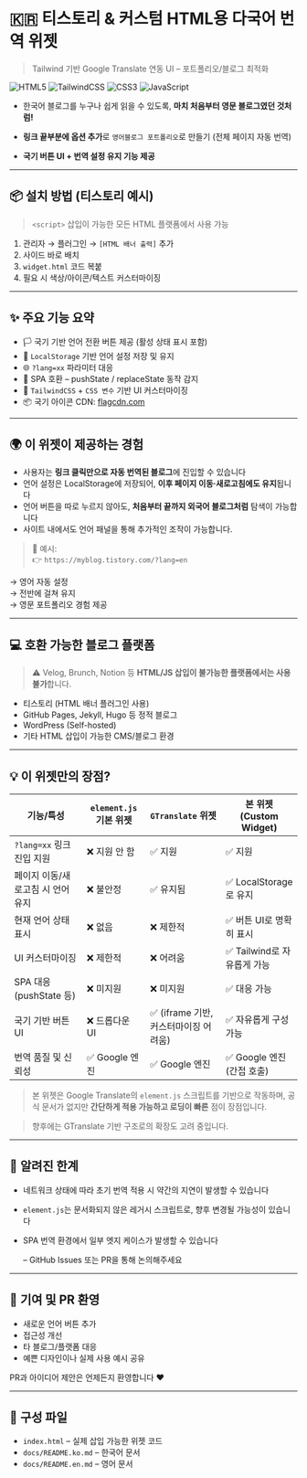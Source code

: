 # 🇰🇷 티스토리 & 커스텀 HTML용 다국어 번역 위젯

> Tailwind 기반 Google Translate 연동 UI – 포트폴리오/블로그 최적화

![HTML5](https://img.shields.io/badge/html5-%23E34F26.svg?style=for-the-badge&logo=html5&logoColor=white)
![TailwindCSS](https://img.shields.io/badge/tailwindcss-%2338B2AC.svg?style=for-the-badge&logo=tailwind-css&logoColor=white)
![CSS3](https://img.shields.io/badge/css3-%231572B6.svg?style=for-the-badge&logo=css3&logoColor=white)
![JavaScript](https://img.shields.io/badge/javascript-%23323330.svg?style=for-the-badge&logo=javascript&logoColor=%23F7DF1E)

* 한국어 블로그를 누구나 쉽게 읽을 수 있도록, **마치 처음부터 영문 블로그였던 것처럼!**

* **링크 끝부분에 옵션 추가**로 `영어블로그 포트폴리오`로 만들기 (전체 페이지 자동 번역)

* **국기 버튼 UI + 번역 설정 유지 기능 제공**

---

## 📦 설치 방법 (티스토리 예시)

> `<script>` 삽입이 가능한 모든 HTML 플랫폼에서 사용 가능

1. 관리자 → 플러그인 → `[HTML 배너 출력]` 추가
2. 사이드 바로 배치
3. `widget.html` 코드 복붙
4. 필요 시 색상/아이콘/텍스트 커스터마이징

---

## ✨ 주요 기능 요약

* 🏳️ 국기 기반 언어 전환 버튼 제공 (활성 상태 표시 포함)
* 💾 `LocalStorage` 기반 언어 설정 저장 및 유지
* 🌐 `?lang=xx` 파라미터 대응
* 🔁 SPA 호환 – pushState / replaceState 동작 감지
* 🎨 `TailwindCSS` + `CSS 변수` 기반 UI 커스터마이징
* 📦 국기 아이콘 CDN: [flagcdn.com](https://flagcdn.com)

---

## 🌍 이 위젯이 제공하는 경험

* 사용자는 **링크 클릭만으로 자동 번역된 블로그**에 진입할 수 있습니다
* 언어 설정은 LocalStorage에 저장되어, **이후 페이지 이동·새로고침에도 유지**됩니다
* 언어 버튼을 따로 누르지 않아도, **처음부터 끝까지 외국어 블로그처럼** 탐색이 가능합니다
* 사이트 내에서도 언어 패널을 통해 추가적인 조작이 가능합니다.

> 📌 예시: <br/>
> 👉 `https://myblog.tistory.com/?lang=en` <br/>

→ 영어 자동 설정 <br/> → 전반에 걸쳐 유지 <br/> → 영문 포트폴리오 경험 제공 <br/>

---

## 💻 호환 가능한 블로그 플랫폼

> ⚠️ Velog, Brunch, Notion 등 **HTML/JS 삽입이 불가능한 플랫폼에서는 사용 불가**합니다.

* 티스토리 (HTML 배너 플러그인 사용)
* GitHub Pages, Jekyll, Hugo 등 정적 블로그
* WordPress (Self-hosted)
* 기타 HTML 삽입이 가능한 CMS/블로그 환경

---

## 💡 이 위젯만의 장점?

| 기능/특성                | `element.js` 기본 위젯 | `GTranslate` 위젯           | 본 위젯 (Custom Widget) |
| -------------------- | ------------------ | ------------------------- | -------------------- |
| `?lang=xx` 링크 진입 지원  | ❌ 지원 안 함           | ✅ 지원                      | ✅ 지원                 |
| 페이지 이동/새로고침 시 언어 유지  | ❌ 불안정              | ✅ 유지됨                     | ✅ LocalStorage로 유지   |
| 현재 언어 상태 표시          | ❌ 없음               | ❌ 제한적                     | ✅ 버튼 UI로 명확히 표시      |
| UI 커스터마이징            | ❌ 제한적              | ❌ 어려움                     | ✅ Tailwind로 자유롭게 가능  |
| SPA 대응 (pushState 등) | ❌ 미지원              | ❌ 미지원                     | ✅ 대응 가능              |
| 국기 기반 버튼 UI          | ❌ 드롭다운 UI          | ✅ (iframe 기반, 커스터마이징 어려움) | ✅ 자유롭게 구성 가능         |
| 번역 품질 및 신뢰성          | ✅ Google 엔진        | ✅ Google 엔진               | ✅ Google 엔진 (간접 호출)  |

> 본 위젯은 Google Translate의 `element.js` 스크립트를 기반으로 작동하며,
> 공식 문서가 없지만 **간단하게 적용 가능하고 로딩이 빠른** 점이 장점입니다.

> 향후에는 GTranslate 기반 구조로의 확장도 고려 중입니다.

---

## 🚧 알려진 한계

* 네트워크 상태에 따라 초기 번역 적용 시 약간의 지연이 발생할 수 있습니다
* `element.js`는 문서화되지 않은 레거시 스크립트로, 향후 변경될 가능성이 있습니다
* SPA 번역 환경에서 일부 엣지 케이스가 발생할 수 있습니다
    
     – GitHub Issues 또는 PR을 통해 논의해주세요

---

## 🙌 기여 및 PR 환영

* 새로운 언어 버튼 추가
* 접근성 개선
* 타 블로그/플랫폼 대응
* 예쁜 디자인이나 실제 사용 예시 공유

PR과 아이디어 제안은 언제든지 환영합니다 ❤️

---

## 📁 구성 파일

* `index.html` – 실제 삽입 가능한 위젯 코드
* `docs/README.ko.md` – 한국어 문서
* `docs/README.en.md` – 영어 문서
